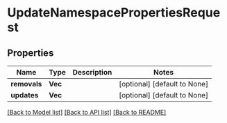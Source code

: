 # UpdateNamespacePropertiesRequest

## Properties
Name | Type | Description | Notes
------------ | ------------- | ------------- | -------------
**removals** | **Vec<String>** |  | [optional] [default to None]
**updates** | **Vec<String>** |  | [optional] [default to None]

[[Back to Model list]](../README.md#documentation-for-models) [[Back to API list]](../README.md#documentation-for-api-endpoints) [[Back to README]](../README.md)


